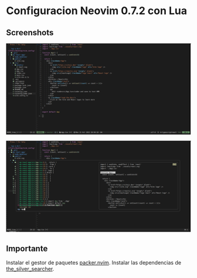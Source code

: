 # Configuracion Neovim 0.7.2 con Lua 

## Screenshots

![mi configuracion con un proyecto de react-typescript](./images/nvim.png)

![utilizando Ag + FZF](./images/ag_finder.png)

## Importante

Instalar el gestor de paquetes [packer.nvim](https://github.com/wbthomason/packer.nvim).
Instalar las dependencias de [the_silver_searcher](https://github.com/ggreer/the_silver_searcher).

